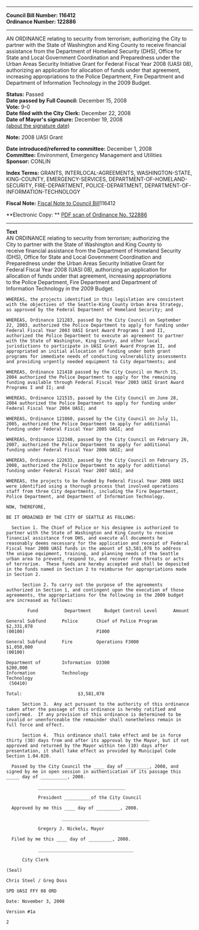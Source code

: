 * * * * *  
  
**Council Bill Number: [](#h0)[](#h2)116412**   
**Ordinance Number: 122886**  
  
* * * * *  
  
AN ORDINANCE relating to security from terrorism; authorizing the City to partner with the State of Washington and King County to receive financial assistance from the Department of Homeland Security (DHS), Office for State and Local Government Coordination and Preparedness under the Urban Areas Security Initiative Grant for Federal Fiscal Year 2008 (UASI 08), authorizing an application for allocation of funds under that agreement, increasing appropriations to the Police Department, Fire Department and Department of Information Technology in the 2009 Budget.  
  
**Status:** Passed   
**Date passed by Full Council:** December 15, 2008   
**Vote:** 9-0   
**Date filed with the City Clerk:** December 22, 2008   
**Date of Mayor's signature:** December 19, 2008   
[(about the signature date)](/~public/approvaldate.htm)   
  
**Note:** 2008 UASI Grant  
  
  
**Date introduced/referred to committee:** December 1, 2008   
**Committee:** Environment, Emergency Management and Utilities   
**Sponsor:** CONLIN   
  
**Index Terms:** GRANTS, INTERLOCAL-AGREEMENTS, WASHINGTON-STATE, KING-COUNTY, EMERGENCY-SERVICES, DEPARTMENT-OF-HOMELAND-SECURITY, FIRE-DEPARTMENT, POLICE-DEPARTMENT, DEPARTMENT-OF-INFORMATION-TECHNOLOGY  
  
**Fiscal Note:** [Fiscal Note to Council Bill](http://clerk.seattle.gov/~public/fnote/116412.htm)[](#h1)[](#h3)116412  
  
**Electronic Copy: ** [PDF scan of Ordinance No. 122886](/~archives/Ordinances/Ord_122886.pdf)  
  
* * * * *  
  
**Text**  
    AN ORDINANCE relating to security from terrorism; authorizing the  
    City to partner with the State of Washington and King County to  
    receive financial assistance from the Department of Homeland Security  
    (DHS), Office for State and Local Government Coordination and  
    Preparedness under the Urban Areas Security Initiative Grant for  
    Federal Fiscal Year 2008 (UASI 08), authorizing an application for  
    allocation of funds under that agreement, increasing appropriations  
    to the Police Department, Fire Department and Department of  
    Information Technology in the 2009 Budget.  
  
    WHEREAS, the projects identified in this legislation are consistent  
    with the objectives of the Seattle-King County Urban Area Strategy,  
    as approved by the Federal Department of Homeland Security; and  
  
    WHEREAS, Ordinance 121283, passed by the City Council on September  
    22, 2003, authorized the Police Department to apply for funding under  
    Federal Fiscal Year 2003 UASI Grant Award Programs I and II,  
    authorized the Police Department to execute an agreement to partner  
    with the State of Washington, King County, and other local  
    jurisdictions to participate in UASI Grant Award Program II, and  
    appropriated an initial allocation of funding under both grant  
    programs for immediate needs of conducting vulnerability assessments  
    and providing urgently needed equipment to City departments; and  
  
    WHEREAS, Ordinance 121418 passed by the City Council on March 15,  
    2004 authorized the Police Department to apply for the remaining  
    funding available through Federal Fiscal Year 2003 UASI Grant Award  
    Programs I and II; and  
  
    WHEREAS, Ordinance 121515, passed by the City Council on June 28,  
    2004 authorized the Police Department to apply for funding under  
    Federal Fiscal Year 2004 UASI; and  
  
    WHEREAS, Ordinance 121860, passed by the City Council on July 11,  
    2005, authorized the Police Department to apply for additional  
    funding under Federal Fiscal Year 2005 UASI; and  
  
    WHEREAS, Ordinance 122348, passed by the City Council on February 26,  
    2007, authorized the Police Department to apply for additional  
    funding under Federal Fiscal Year 2006 UASI; and  
  
    WHEREAS, Ordinance 122633, passed by the City Council on February 25,  
    2008, authorized the Police Department to apply for additional  
    funding under Federal Fiscal Year 2007 UASI; and  
  
    WHEREAS, the projects to be funded by Federal Fiscal Year 2008 UASI  
    were identified using a thorough process that involved operations  
    staff from three City departments, including the Fire Department,  
    Police Department, and Department of Information Technology.  
  
    NOW, THEREFORE,  
  
    BE IT ORDAINED BY THE CITY OF SEATTLE AS FOLLOWS:  
  
      Section 1. The Chief of Police or his designee is authorized to  
    partner with the State of Washington and King County to receive  
    financial assistance from DHS, and execute all documents he  
    reasonably deems necessary for the application and receipt of Federal  
    Fiscal Year 2008 UASI funds in the amount of $3,581,078 to address  
    the unique equipment, training, and planning needs of the Seattle  
    urban area to prevent, respond to, and recover from threats or acts  
    of terrorism.  These funds are hereby accepted and shall be deposited  
    in the funds named in Section 2 to reimburse for appropriations made  
    in Section 2.  
  
          Section 2. To carry out the purpose of the agreements  
    authorized in Section 1, and contingent upon the execution of those  
    agreements, the appropriations for the following in the 2009 budget  
    are increased as follows:  
  
            Fund          Department     Budget Control Level      Amount  
  
    General Subfund      Police       Chief of Police Program    $2,331,078  
    (00100)                           P1000  
  
    General Subfund      Fire         Operations F3000           $1,050,000  
    (00100)  
  
    Department of        Information  D3300                        $200,000  
    Information          Technology  
    Technology  
     (50410)  
  
    Total:                     $3,581,078  
  
          Section 3.  Any act pursuant to the authority of this ordinance  
    taken after the passage of this ordinance is hereby ratified and  
    confirmed.  If any provision of this ordinance is determined to be  
    invalid or unenforceable the remainder shall nonetheless remain in  
    full force and effect.  
  
          Section 4.  This ordinance shall take effect and be in force  
    thirty (30) days from and after its approval by the Mayor, but if not  
    approved and returned by the Mayor within ten (10) days after  
    presentation, it shall take effect as provided by Municipal Code  
    Section 1.04.020.  
  
      Passed by the City Council the ____ day of _________, 2008, and  
    signed by me in open session in authentication of its passage this  
    _____ day of __________, 2008.  
  
                _________________________________  
  
                President __________of the City Council  
  
      Approved by me this ____ day of _________, 2008.  
  
                         _________________________________  
  
                Gregory J. Nickels, Mayor  
  
      Filed by me this ____ day of _________, 2008.  
  
                ____________________________________  
  
          City Clerk  
  
    (Seal)  
  
    Chris Steel / Greg Doss  
  
    SPD UASI FFY 08 ORD  
  
    Date: November 3, 2008  
  
    Version #1a  
  
    2  
